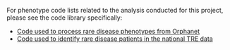 For phenotype code lists related to the analysis conducted for this project, please see the code library specifically:

* [Code used to process rare disease phenotypes from Orphanet](https://github.com/BHFDSC/CCU019_01/tree/main/code/00_orphanet_rd_selection)
* [Code used to identify rare disease patients in the national TRE data]((https://github.com/BHFDSC/CCU019_01/tree/main/code/01_identify_rare_disease_patients))
